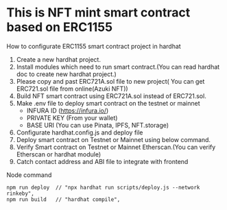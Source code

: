 # This is NFT mint smart contract based on ERC1155

How to configurate ERC1155 smart contract project in hardhat

1. Create a new hardhat project.
2. Install modules which need to run smart contract.(You can read hardhat doc to create new hardhat project.)
3. Please copy and past ERC721A.sol file to new project( You can get ERC721.sol file from online(Azuki NFT))
4. Build NFT smart contract using ERC721A.sol instead of ERC721.sol.
5. Make .env file to deploy smart contract on the testnet or mainnet
    - INFURA ID (https://infura.io/)
    - PRIVATE KEY (From your wallet)
    - BASE URI (You can use Pinata, IPFS, NFT.storage)
6. Configurate hardhat.config.js and deploy file
7. Deploy smart contract on Testnet or Mainnet using below command.
8. Verify Smart contract on Testnet or Mainnet Etherscan.(You can verify Etherscan or hardhat module)
9. Catch contact address and ABI file to integrate with frontend


Node command

    npm run deploy  // "npx hardhat run scripts/deploy.js --network rinkeby",
    npm run build   // "hardhat compile",


